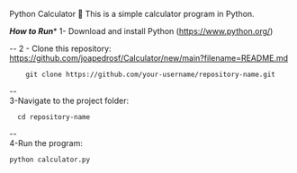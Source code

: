 Python Calculator 🧮
This is a simple calculator program in Python.

***********How to Run************
1- Download and install Python (https://www.python.org/)

--
2 - Clone this repository: https://github.com/joapedrosf/Calculator/new/main?filename=README.md
        
        git clone https://github.com/your-username/repository-name.git
        
--        
3-Navigate to the project folder:

      cd repository-name
 --     
4-Run the program:

    python calculator.py
